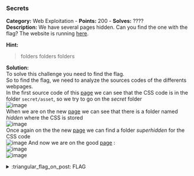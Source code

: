 ### Secrets
**Category:** Web Exploitation - **Points:** 200 - **Solves:** ????  
**Description:** We have several pages hidden. Can you find the one with the flag? The website is running [here](http://saturn.picoctf.net:61481/).  

**Hint:**
> folders folders folders  

**Solution:**  
To solve this challenge you need to find the flag.  
So to find the flag, we need to analyze the sources codes of the differents webpages.  
In the first source code of this [page](http://saturn.picoctf.net:61481/) we can see that the CSS code is in the folder `secret/asset`, so we try to go on the *secret* folder  
![image](https://user-images.githubusercontent.com/91023285/159657995-0608652f-cf31-4b4c-ae4e-3db2d7afdd31.png)  
When we are on the new [page](http://saturn.picoctf.net:61481/secret) we can see that there is a folder named *hidden* where the CSS is stored  
![image](https://user-images.githubusercontent.com/91023285/159658565-378c8466-f7e5-4fe3-94bf-c7657085b1fc.png)  
Once again on the the new [page](http://saturn.picoctf.net:61481/secret/hidden) we can find a folder *superhidden* for the CSS code  
![image](https://user-images.githubusercontent.com/91023285/159659438-1fd9a3b2-0ae6-440e-900c-b7d4d4270b72.png)
And now we are on the good [page](http://saturn.picoctf.net:61481/secret/hidden/superhidden/) :  
![image](https://user-images.githubusercontent.com/91023285/159659674-709704d0-0180-4077-8d60-fa60fc0bd22d.png)  
![image](https://user-images.githubusercontent.com/91023285/159659974-a0da6cae-c8dd-4045-a50e-06cf67abb2bf.png)

<details>
  <summary>:triangular_flag_on_post: FLAG</summary>

  ```
  picoCTF{succ3ss_@h3n1c@10n_39849bcf}
  ```
</details>


